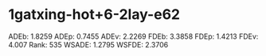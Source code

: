 # 1gatxing-hot+6-2lay-e62

ADEb: 1.8259
ADEp: 0.7455
ADEv: 2.2269
FDEb: 3.3858
FDEp: 1.4213
FDEv: 4.007
Rank: 535
WSADE: 1.2795
WSFDE: 2.3706